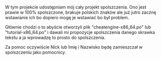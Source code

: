 W tym projekcie udostępniam mój cały projekt spolszczenia.
Ono jest prawie w 100% spolszczone, brakuje polskich znaków ale już jutro zacznę wstawianie ich bo dopiero mogę je wstawiać bo był problem.

Głównie chodzi o to abyście otworzyli plik "cheatengine-x86\_64.po" lub "tutorial-x86\_64.po" i dawali mi propozycje spolszczenia danego skrawka tekstu a ja wprowadzę to prosto do spolszczenia.

Za pomoc oczywiście Nick lub Imię i Nazwisko będę zamieszczał w spolszczeniu jako pomocnicy.